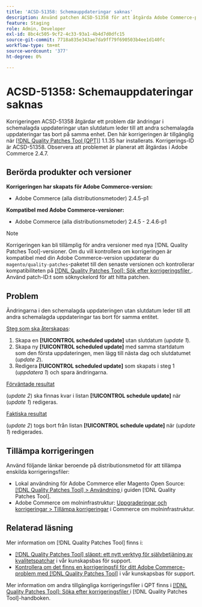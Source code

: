 ```yaml
---
title: 'ACSD-51358: Schemauppdateringar saknas'
description: Använd patchen ACSD-51358 för att åtgärda Adobe Commerce-problemet där ändringar i schemalagda uppdateringar utan slutdatum leder till att andra schemalagda uppdateringar tas bort på samma enhet.
feature: Staging
role: Admin, Developer
exl-id: 8bc4c505-9cf2-4c33-93a1-4b4d7d0dfc15
source-git-commit: 7718a835e343ae7da9ff79f690503b4ee1d140fc
workflow-type: tm+mt
source-wordcount: '377'
ht-degree: 0%

---
```


# ACSD-51358: Schemauppdateringar saknas

Korrigeringen ACSD-51358 åtgärdar ett problem där ändringar i schemalagda uppdateringar utan slutdatum leder till att andra schemalagda uppdateringar tas bort på samma enhet. Den här korrigeringen är tillgänglig när [[!DNL Quality Patches Tool (QPT)]](/help/announcements/adobe-commerce-announcements/magento-quality-patches-released-new-tool-to-self-serve-quality-patches.md) 1.1.35 har installerats. Korrigerings-ID är ACSD-51358. Observera att problemet är planerat att åtgärdas i Adobe Commerce 2.4.7.

## Berörda produkter och versioner

**Korrigeringen har skapats för Adobe Commerce-version:**

* Adobe Commerce (alla distributionsmetoder) 2.4.5-p1

**Kompatibel med Adobe Commerce-versioner:**

* Adobe Commerce (alla distributionsmetoder) 2.4.5 - 2.4.6-p1

>[!NOTE]
>
>Korrigeringen kan bli tillämplig för andra versioner med nya [!DNL Quality Patches Tool]-versioner. Om du vill kontrollera om korrigeringen är kompatibel med din Adobe Commerce-version uppdaterar du `magento/quality-patches`-paketet till den senaste versionen och kontrollerar kompatibiliteten på [[!DNL Quality Patches Tool]: Sök efter korrigeringsfiler ](https://experienceleague.adobe.com/tools/commerce-quality-patches/index.html). Använd patch-ID:t som söknyckelord för att hitta patchen.

## Problem

Ändringarna i den schemalagda uppdateringen utan slutdatum leder till att andra schemalagda uppdateringar tas bort för samma entitet.

<u>Steg som ska återskapas</u>:

1. Skapa en **[!UICONTROL scheduled update]** utan slutdatum (*update 1*).
1. Skapa ny **[!UICONTROL scheduled update]** med samma startdatum som den första uppdateringen, men lägg till nästa dag och slutdatumet (*update 2*).
1. Redigera **[!UICONTROL scheduled update]** som skapats i steg 1 (*uppdatera 1*) och spara ändringarna.

<u>Förväntade resultat</u>

(*update 2*) ska finnas kvar i listan **[!UICONTROL schedule update]** när (*update 1*) redigeras.

<u>Faktiska resultat</u>

(*update 2*) togs bort från listan **[!UICONTROL schedule update]** när (*update 1*) redigerades.

## Tillämpa korrigeringen

Använd följande länkar beroende på distributionsmetod för att tillämpa enskilda korrigeringsfiler:

* Lokal användning för Adobe Commerce eller Magento Open Source: [[!DNL Quality Patches Tool] > Användning ](<https://experienceleague.adobe.com/docs/commerce-operations/tools/quality-patches-tool/usage.html>) i guiden [!DNL Quality Patches Tool].
* Adobe Commerce om molninfrastruktur: [Uppgraderingar och korrigeringar > Tillämpa korrigeringar](https://experienceleague.adobe.com/docs/commerce-cloud-service/user-guide/develop/upgrade/apply-patches.html) i Commerce om molninfrastruktur.

## Relaterad läsning

Mer information om [!DNL Quality Patches Tool] finns i:

* [[!DNL Quality Patches Tool] släppt: ett nytt verktyg för självbetjäning av kvalitetspatchar](/help/announcements/adobe-commerce-announcements/magento-quality-patches-released-new-tool-to-self-serve-quality-patches.md) i vår kunskapsbas för support.
* [Kontrollera om det finns en korrigeringsfil för ditt Adobe Commerce-problem med  [!DNL Quality Patches Tool]](/help/support-tools/patches-available-in-qpt-tool/check-patch-for-magento-issue-with-magento-quality-patches.md) i vår kunskapsbas för support.

Mer information om andra tillgängliga korrigeringsfiler i QPT finns i [[!DNL Quality Patches Tool]: Söka efter korrigeringsfiler ](<https://experienceleague.adobe.com/tools/commerce-quality-patches/index.html>) i [!DNL Quality Patches Tool]-handboken.

